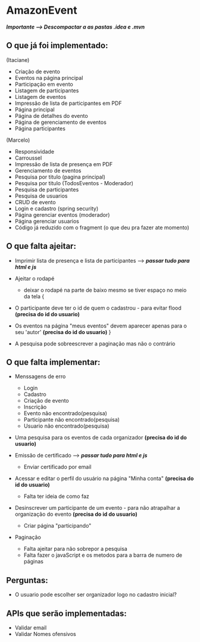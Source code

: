 # AmazonEvent
***Importante --> Descompactar a as pastas .idea e .mvn***

## O que já foi implementado:

(Itaciane)
 - Criação de evento
 - Eventos na página principal
 - Participação em evento
 - Listagem de participantes
 - Listagem de eventos
 - Impressão de lista de participantes em PDF
 - Página principal
 - Página de detalhes do evento
 - Página de gerenciamento de eventos 
 - Página participantes
 
(Marcelo) 
 - Responsividade 
 - Carroussel 
 - Impressão de lista de presença em PDF
 - Gerenciamento de eventos
 - Pesquisa por titulo (pagina principal)
 - Pesquisa por titulo (TodosEventos - Moderador)
 - Pesquisa de participantes
 - Pesquisa de usuarios
 - CRUD de evento
 - Login e cadastro (spring security)
 - Página gerenciar eventos (moderador)
 - Página gerenciar usuarios
 - Código já reduzido com o fragment (o que deu pra fazer ate momento)

## O que falta ajeitar:
 - Imprimir lista de presença e lista de participantes --> ***passar tudo para html e js***
 
 - Ajeitar o rodapé
   - deixar o rodapé na parte de baixo mesmo se tiver espaço no meio da tela
{ 
 - O participante deve ter o id de quem o cadastrou - para evitar flood **(precisa do id do usuario)**
 
 - Os eventos na página "meus eventos" devem aparecer apenas para o seu 'autor' **(precisa do id do usuario)**
 }
 - A pesquisa pode sobreescrever a paginação mas não o contrário
 
## O que falta implementar:    
 - Menssagens de erro
   - Login
   - Cadastro
   - Criação de evento
   - Inscrição
   - Evento não encontrado(pesquisa)
   - Participante não encontrado(pesquisa)
   - Usuario não encontrado(pesquisa)
   
 - Uma pesquisa para os eventos de cada organizador **(precisa do id do usuario)**
 
 - Emissão de certificado --> ***passar tudo para html e js***
   - Enviar certificado por email
 
 - Acessar e editar o perfil do usuário na página "Minha conta" **(precisa do id do usuario)**
   - Falta ter ideia de como faz
   
 - Desinscrever um participante de um evento - para não atrapalhar a organização do evento **(precisa do id do usuario)**
   - Criar página "participando" 
   
 - Paginação
   - Falta ajeitar para não sobrepor a pesquisa
   - Falta fazer o javaScript e os metodos para a barra de numero de páginas
 
 ## Perguntas: 
 - O usuario pode escolher ser organizador logo no cadastro inicial?
 
## APIs que serão implementadas:
 - Validar email
 - Validar Nomes ofensivos
 
 


